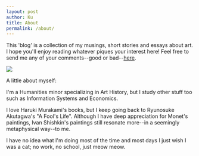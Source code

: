 ```yaml
---
layout: post
author: Ku
title: About
permalink: /about/
---
```


This 'blog' is a collection of my musings, short stories and essays about art. I hope you'll enjoy reading whatever piques your interest here! Feel free to send me any of your comments--good or bad--[here](https://www.instagram.com/jiasienk/).

<img src="https://uploads1.wikiart.org/images/ivan-shishkin/summer-day-trees.jpg!Large.jpg">

A little about myself:

I'm a Humanities minor specializing in Art History, but I study other stuff too such as Information Systems and Economics. 

I love Haruki Murakami's books, but I keep going back to Ryunosuke Akutagwa's "A Fool's Life". Although I have deep appreciation for Monet's paintings, Ivan Shishkin's paintings still resonate more--in a seemingly metaphysical way--to me. 

I have no idea what I'm doing most of the time and most days I just wish I was a cat; no work, no school, just meow meow.


